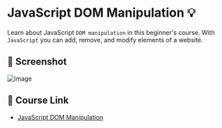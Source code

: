 # JavaScript DOM Manipulation :bulb: 
Learn about JavaScript `DOM manipulation` in this beginner's course. With `JavaScript` you can add, remove, and modify elements of a website. 

## :camera_flash: Screenshot
![image](https://github.com/Hager-elhwarii/JavaScript-DOM-Manipulation/assets/80959882/d83460ff-8d5c-4c28-b8fb-f2a94a99dc9e)

## 🚀 Course Link 
  - [JavaScript DOM Manipulation](https://www.youtube.com/watch?v=5fb2aPlgoys)
